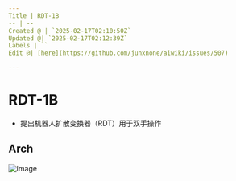 ```yaml
---
Title | RDT-1B
-- | --
Created @ | `2025-02-17T02:10:50Z`
Updated @| `2025-02-17T02:12:39Z`
Labels | ``
Edit @| [here](https://github.com/junxnone/aiwiki/issues/507)

---
```

# RDT-1B

- 提出机器人扩散变换器（RDT）用于双手操作


## Arch

![Image](https://github.com/user-attachments/assets/7fd22583-afcf-4e78-a953-cd00cb2b0c6b)

